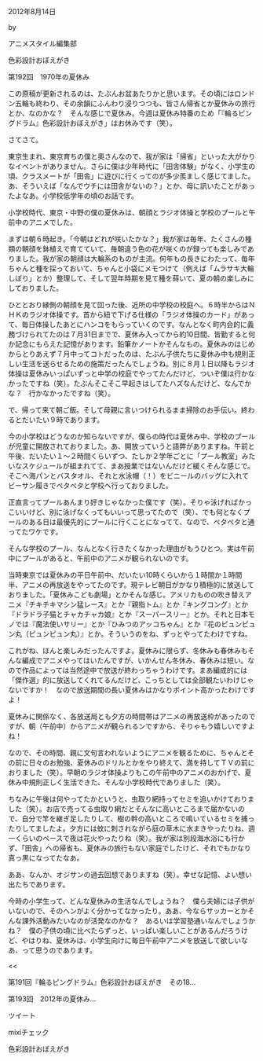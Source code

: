 <!-- source: http://animestyle.jp/2012/08/14/1919/ -->

2012年8月14日

 

 by 

 

アニメスタイル編集部

 

色彩設計おぼえがき

 

第192回　1970年の夏休み


この原稿が更新されるのは、たぶんお盆あたりかと思います。その頃にはロンドン五輪も終わり、その余韻にふんわり浸りつつも、皆さん帰省とか夏休みの旅行とか、なのかな？　そんな感じで夏休み。今週は夏休み特番のため「『輪るピングドラム』色彩設計おぼえがき」はお休みです（笑）。


さてさて。


東京生まれ、東京育ちの僕と奧さんなので、我が家は「帰省」といった大がかりなイベントがありません。さらに僕は少年時代に「田舎体験」がなく、小学生の頃、クラスメートが「田舎」に遊びに行くってのが多少羨ましく感じてました。あ、そういえば「なんでウチには田舎がないの？」とか、母に訊いたことがあったよなあ。小学校低学年の頃のお話です。


小学校時代、東京・中野の僕の夏休みは、朝顔とラジオ体操と学校のプールと午前中のアニメでした。


まずは朝６時起き。「今朝はどれが咲いたかな？」我が家は毎年、たくさんの種類の朝顔を鉢植えで育てていて、毎朝違う色の花が咲くのが録っても楽しみでありました。我が家の朝顔は大輪系のものが主流。何年もの長きにわたって、毎年ちゃんと種を採っておいて、ちゃんと小袋にメモつけて（例えば「ムラサキ大輪しぼり」とか）整理して、そして翌年時期を見て種を蒔いて、夏の朝の楽しみにしておりました。


ひととおり縁側の朝顔を見て回った後、近所の中学校の校庭へ。６時半からはＮＨＫのラジオ体操です。首から紐で下げる仕様の「ラジオ体操のカード」があって、毎日体操したあとにハンコをもらっていくのです。なんとなく町内会的に義務づけられてたのは７月31日までで、夏休み入ってから約10日間、皆勤すると何か記念にもらえた記憶があります。鉛筆かノートかそんなもの。夏休みのはじめからとりあえず７月中ってコトだったのは、たぶん子供たちに夏休み中も規則正しい生活を送らせるための施策だったんでしょうね。別に８月１日以降もラジオ体操は夏休みいっぱいずっと中学の校庭でやってたんだけど、ついぞ僕は行かなかったですね（笑）。たぶんそこそこ早起きはしてたハズなんだけど、なんでかな？　行かなかったですね（笑）。


で、帰って来て朝ご飯。そして母親に言いつけられるまま掃除のお手伝い。終わるとだいたい９時であります。


今の小学校はどうなのか知らないですが、僕らの時代は夏休み中、学校のプールが児童に開放されておりました。あ、開放っていうと語弊がありますね。午前と午後、だいたい１〜２時間くらいずつ、たしか２学年ごとに「プール教室」みたいなスケジュールが組まれてて、まあ授業ではないんだけど緩くそんな感じで。そこへ海パンとバスタオル、それと水泳帽（！）をビニールのバッグに入れてビーサン履きでペタペタと学校へ行っておりました。


正直言ってプールあんまり好きじゃなかった僕です（笑）。そりゃ泳げればかっこいいけど、別に泳げなくってもいいって思ってたので（笑）、でも何となくプールのある日は最優先的にプールに行くことになってて、なので、ペタペタと通ってたワケです。


そんな学校のプール、なんとなく行きたくなかった理由がもうひとつ。実は午前中にプールがあると、午前中のアニメが観られないのです。


当時東京では夏休みの平日午前中、だいたい10時くらいから１時間か１時間半、アニメの再放送をやってたのです。現テレビ朝日がかなり積極的に放送しておりました。「夏休みこども劇場」とかそんな感じ。アメリカものの吹き替えアニメ『チキチキマシン猛レース』とか『親指トム』とか『キングコング』とか『ドラドラ子猫とチャカチャカ娘』とか『スーパースリー』とか。それと日本モノでは『魔法使いサリー』とか『ひみつのアッコちゃん』とか『花のピュンピュン丸（ピュンピュン丸）』とか。そういうのをね、ずっとやってたわけですね。


これがね、ほんと楽しみだったんですよ。夏休みに限らず、冬休みも春休みもそんな編成でアニメやってはいたんですが、いかんせん冬休み、春休みは短い。なので作品によっては当然途中で放送が終わっちゃうわけです。まあ編成的には「傑作選」的に放送してくれてるんだけど、こっちとしては全部観たいわけじゃないですか！　なので放送期間の長い夏休みはかなりポイント高かったわけですよ！


夏休みに関係なく、各放送局とも夕方の時間帯はアニメの再放送枠があったのですが、朝（午前中）からアニメが観られるンですから、そりゃもう嬉しいですよね！


なので、その時間、親に文句言われないようにアニメを観るために、ちゃんとその前に日々のお勉強、夏休みのドリルとかをやり終えて、満を持してＴＶの前におりました（笑）。早朝のラジオ体操よりもこの午前中のアニメのおかげで、夏休み中規則正しく生活できた、そんな小学校時代でありました（笑）。


ちなみに午後は何やってたかというと、虫取り網持ってセミを追いかけておりました（笑）。お店で売ってる虫取り網だとそんなに高いところまで届かないので、自分で竿を継ぎ足したりして、樹の幹の高いところで鳴いているセミを捕ったりしてましたよ。夕方には蚊に刺されながら庭の草木に水まきやったりね、週一くらいのペースで夜は花火やったりね（笑）。我が家は別段海水浴にも行かず、「田舎」への帰省も、夏休みの旅行もない家庭でしたけど、それでもかなり真っ黒になってたなあ。


ああ、なんか、オジサンの過去回想でありますね（笑）。幸せな記憶、よい想い出たちであります。


今時の小学生って、どんな夏休みの生活なんでしょうね？　僕ら夫婦には子供がいないので、そのヘンがよく分かってなかったり。ああ、今ならサッカーとかそんな課外活動みたいなのが活発なのかな？　あるいは学習塾通いなんでしょうかね？　僕の子供の頃に比べたらずっと、いっぱい楽しいことがあるんだろうけど、やはりね、夏休みは、小学生向けに毎日午前中アニメを放送して欲しいなあ、って思うのであります。

 


<< 

第191回『輪るピングドラム』色彩設計おぼえがき　その18...

第193回　2012年の夏休み...

 >>

ツイート

mixiチェック

色彩設計おぼえがき
